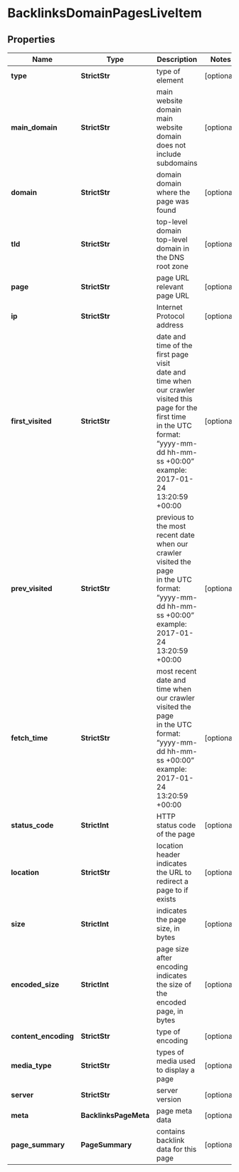 # BacklinksDomainPagesLiveItem


## Properties

| Name | Type | Description | Notes |
|------------ | ------------- | ------------- | -------------|
**type** | **StrictStr** | type of element |[optional]|
**main_domain** | **StrictStr** | main website domain<br>main website domain does not include subdomains |[optional]|
**domain** | **StrictStr** | domain<br>domain where the page was found |[optional]|
**tld** | **StrictStr** | top-level domain<br>top-level domain in the DNS root zone |[optional]|
**page** | **StrictStr** | page URL<br>relevant page URL |[optional]|
**ip** | **StrictStr** | Internet Protocol address |[optional]|
**first_visited** | **StrictStr** | date and time of the first page visit<br>date and time when our crawler visited this page for the first time<br>in the UTC format: “yyyy-mm-dd hh-mm-ss +00:00”<br>example:<br>2017-01-24 13:20:59 +00:00 |[optional]|
**prev_visited** | **StrictStr** | previous to the most recent date when our crawler visited the page<br>in the UTC format: “yyyy-mm-dd hh-mm-ss +00:00”<br>example:<br>2017-01-24 13:20:59 +00:00 |[optional]|
**fetch_time** | **StrictStr** | most recent date and time when our crawler visited the page<br>in the UTC format: “yyyy-mm-dd hh-mm-ss +00:00”<br>example:<br>2017-01-24 13:20:59 +00:00 |[optional]|
**status_code** | **StrictInt** | HTTP status code of the page |[optional]|
**location** | **StrictStr** | location header<br>indicates the URL to redirect a page to if exists |[optional]|
**size** | **StrictInt** | indicates the page size, in bytes |[optional]|
**encoded_size** | **StrictInt** | page size after encoding<br>indicates the size of the encoded page, in bytes |[optional]|
**content_encoding** | **StrictStr** | type of encoding |[optional]|
**media_type** | **StrictStr** | types of media used to display a page |[optional]|
**server** | **StrictStr** | server version |[optional]|
**meta** | **BacklinksPageMeta** | page meta data |[optional]|
**page_summary** | **PageSummary** | contains backlink data for this page |[optional]|